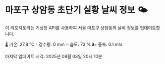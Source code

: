 
# 마포구 상암동 초단기 실황 날씨 정보 🌤️

이 리포지토리는 기상청 API를 사용하여 서울 마포구 상암동의 날씨 정보를 업데이트합니다. 

🌡️ 기온: 27.8 ℃
💧 강수량: 0 mm
💦 습도: 73 %
🌬️ 풍속: 0.1 m/s

마지막 업데이트 시각: 2025년 08월 03일 20시 10분    
